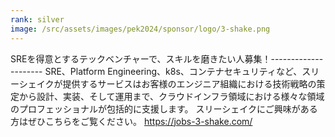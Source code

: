 ```yaml
---
rank: silver
image: /src/assets/images/pek2024/sponsor/logo/3-shake.png
---
```

SREを得意とするテックベンチャーで、スキルを磨きたい人募集！--------------------- SRE、Platform Engineering、k8s、コンテナセキュリティなど、スリーシェイクが提供するサービスはお客様のエンジニア組織における技術戦略の策定から設計、実装、そして運用まで、クラウドインフラ領域における様々な領域のプロフェッショナルが包括的に支援します。 スリーシェイクにご興味がある方はぜひこちらをご覧ください。 https://jobs-3-shake.com/
